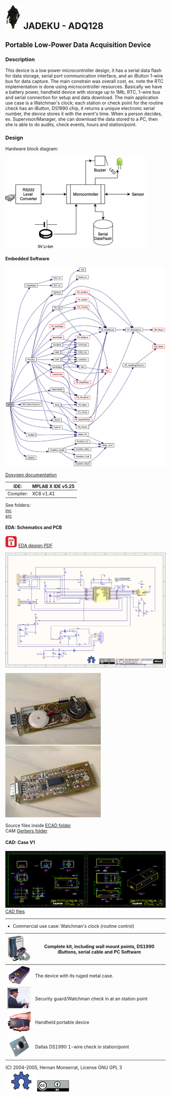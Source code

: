 #  ![JADEKU](doc/watchman.gif) JADEKU - ADQ128 
## Portable Low-Power Data Acquisition Device 

### Description

This device is a low power microcontroller design, it has a serial data flash for data storage,
serial port communication interface, and an iButton 1-wire bus for data capture.
The main constrain was overall cost, ex. note the RTC implementation is done using microcontroller resources.
Basically we have a battery power, handheld device with storage up to 1Mb, RTC, 1-wire bus and serial connection 
for setup and data download.  The main application use case is a Watchman's clock; each station or check point for the routine
check has an iButton, DS1990 chip, it returns a uniquie electronic serial number,  the device stores it with the event's time.
When a person decides, ex. Supervisor/Manager, she can download the data stored to a PC, then she is able to do audits, 
check events, hours and station/point. 



### Design

Hardware block diagram:

![Block Diagram](img/jadeku-hw.jpg)

#### Embedded Software

![](autodoc/html/jadeku_8c_a6288eba0f8e8ad3ab1544ad731eb7667_cgraph.png)

[Doxygen documentation](autodoc/html/index.html)

| IDE:| MPLAB X IDE v5.25 |
| ------------------------------------------------------------ | ---- |
| Compiler:| XC8 v1.41 | 

See folders: <br>
[inc](inc/) <br>
[src](src/)

#### EDA: Schematics and PCB
![](img/icons-pdf-download.jpg) [EDA design PDF](hardware/0472-Jadeku2/JADEKU.pdf)

![Schematics](hardware/0472-Jadeku2/Schematics-jadeku.png)

![Schematics](img/ADQ0472-1.jpg)![Schematics](img/ADQ0472-3.jpg)

Source files inside [ECAD folder](hardware/0472-Jadeku2/) <br>
CAM [Gerbers folder](hardware/CAM)

#### CAD: Case V1

![CAD Case design](hardware/case/020-0472.png) <br>
[CAD files](hardware/case)

- - - 
- Commercial use case:  Watchman's clock  (routine control)

| ![KIT-JADEKU](img/KIT-JADEKU.gif)                          | Complete kit, including wall mount points, DS1990 iButtons, serial cable and PC Software      |
| ------------------------------------------------------------ | ---- |
| ![pic_jadeku](img/pic_jadeku.gif) | The device with its ruged metal case.|
| ![pic_nosotros](img/pic_nosotros.jpg) | Security guard/Watchman check in at an station point   |
| ![JADEKU-17](img/JADEKU-17.gif) | Handheld portable device  |
| ![JADEKU-2](img/JADEKU-2.gif) |  Dallas DS1990 1-wire check in station/point |




(C) 2004-2005,  Hernan Monserrat, License GNU GPL 3 <br>
![](img/OSHW-100.jpg)![](img/by-100.jpg) 


